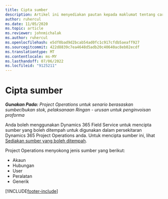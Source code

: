 ```yaml
---
title: Cipta sumber
description: Artikel ini menyediakan pautan kepada maklumat tentang cara mencipta sumber yang boleh ditempah.
author: ruhercul
ms.date: 11/05/2020
ms.topic: article
ms.reviewer: johnmichalak
ms.author: ruhercul
ms.openlocfilehash: e5df0bad9d2bcab54ad0fc1c917cfdb5aeaff927
ms.sourcegitcommit: 422d8839c7ea4648d5adb20c40640ac8eb02ecdf
ms.translationtype: MT
ms.contentlocale: ms-MY
ms.lasthandoff: 07/06/2022
ms.locfileid: "9125211"
---
```

# <a name="create-resources"></a>Cipta sumber

_**Gunakan Pada:** Project Operations untuk senario berasaskan sumber/bukan stok, pelaksanaan Ringan - urusan untuk penginvoisan proforma_

Anda boleh menggunakan Dynamics 365 Field Service untuk mencipta sumber yang boleh ditempah untuk digunakan dalam persekitaran Dynamics 365 Project Operations anda. Untuk mencipta sumber ini, lihat [Sediakan sumber yang boleh ditempah](/dynamics365/field-service/set-up-bookable-resources).

Project Operations menyokong jenis sumber yang berikut:
- Akaun
- Hubungan
- User
- Peralatan
- Generik


[!INCLUDE[footer-include](../includes/footer-banner.md)]
